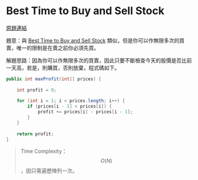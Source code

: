 # Best Time to Buy and Sell Stock

[原題連結](http://www.lintcode.com/en/problem/best-time-to-buy-and-sell-stock-ii/)

題意：與 [Best Time to Buy and Sell Stock](high_frequency/best_time_to_buy_and_sell_stock.md) 類似，但是你可以作無限多次的買賣，唯一的限制是在賣之前你必須先買。

解題思路：因為你可以作無限多次的買賣，因此只要不斷檢查今天的股價是否比前一天高，若是，則購買，否則放棄，程式碼如下。

```java
public int maxProfit(int[] prices) {
        
    int profit = 0;
    
    for (int i = 1; i < prices.length; i++) {
        if (prices[i - 1] < prices[i]) {
            profit += prices[i] - prices[i - 1];
        }
    }
    
    return profit;
}
```

>Time Complexity：$$O(N)$$，因只需遍歷陣列一次。